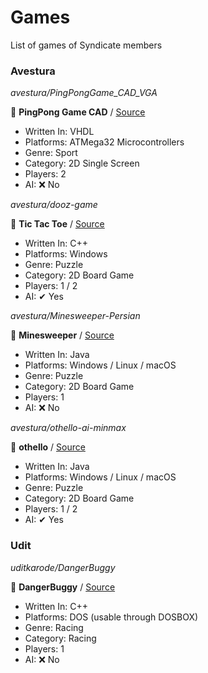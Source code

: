 # Games

List of games of Syndicate members

### Avestura

_avestura/PingPongGame_CAD_VGA_

🎯 **PingPong Game CAD** / [Source](https://github.com/avestura/PingPongGame_CAD_VGA)

- Written In: VHDL
- Platforms: ATMega32 Microcontrollers
- Genre: Sport
- Category: 2D Single Screen
- Players: 2
- AI: ❌ No

_avestura/dooz-game_

🎯 **Tic Tac Toe** / [Source](https://github.com/avestura/dooz-game)

- Written In: C++
- Platforms: Windows
- Genre: Puzzle
- Category: 2D Board Game
- Players: 1 / 2
- AI: ✔ Yes


_avestura/Minesweeper-Persian_

🎯 **Minesweeper** / [Source](https://github.com/avestura/Minesweeper-Persian)

- Written In: Java
- Platforms: Windows / Linux / macOS
- Genre: Puzzle
- Category: 2D Board Game
- Players: 1
- AI: ❌ No

_avestura/othello-ai-minmax_

🎯 **othello** / [Source](https://github.com/avestura/othello-ai-minmax)

- Written In: Java
- Platforms: Windows / Linux / macOS
- Genre: Puzzle
- Category: 2D Board Game
- Players: 1 / 2
- AI: ✔ Yes

### Udit

_uditkarode/DangerBuggy_

🎯 **DangerBuggy** / [Source](https://github.com/uditkarode/DangerBuggy)

- Written In: C++
- Platforms: DOS (usable through DOSBOX)
- Genre: Racing
- Category: Racing
- Players: 1
- AI: ❌ No
